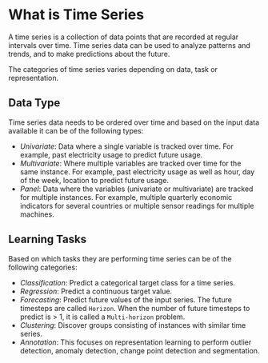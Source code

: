 # What is Time Series

A time series is a collection of data points that are recorded at regular intervals over time. Time series data can be used to analyze patterns and trends, and to make predictions about the future.

The categories of time series varies depending on data, task or representation.

## Data Type

Time series data needs to be ordered over time and based on the input data available it can be of the following types:

* *Univariate*: Data where a single variable is tracked over time. For example, past electricity usage to predict future usage.
* *Multivariate*: Where multiple variables are tracked over time for the same instance. For example, past electricity usage as well as hour, day of the week, location to predict future usage.
* *Panel*: Data where the variables (univariate or multivariate) are tracked for multiple instances. For example, multiple quarterly economic indicators for several countries or multiple sensor readings for multiple machines.

## Learning Tasks

Based on which tasks they are performing time series can be of the following categories:

* *Classification*: Predict a categorical target class for a time series.
* *Regression*: Predict a continuous target value.
* *Forecasting*: Predict future values of the input series. The future timesteps are called `Horizon`. When the number of future timesteps to predict is > 1, it is called a `Multi-horizon` problem.
* *Clustering*: Discover groups consisting of instances with similar time series.
* *Annotation*: This focuses on representation learning to perform outlier detection, anomaly detection, change point detection and segmentation.